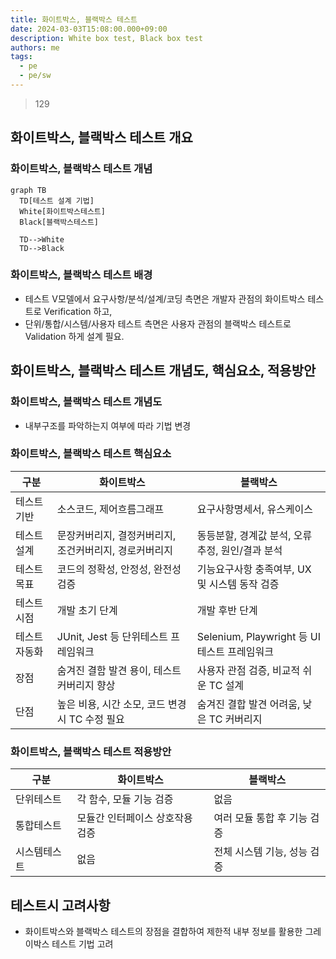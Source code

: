 ```yaml
---
title: 화이트박스, 블랙박스 테스트
date: 2024-03-03T15:08:00.000+09:00
description: White box test, Black box test
authors: me
tags:
  - pe
  - pe/sw
---
```


> 129

## 화이트박스, 블랙박스 테스트 개요

### 화이트박스, 블랙박스 테스트 개념

```mermaid
graph TB
  TD[테스트 설계 기법]
  White[화이트박스테스트]
  Black[블랙박스테스트]

  TD-->White
  TD-->Black
```

### 화이트박스, 블랙박스 테스트 배경

- 테스트 V모델에서 요구사항/분석/설계/코딩 측면은 개발자 관점의 화이트박스 테스트로 Verification 하고,
- 단위/통합/시스템/사용자 테스트 측면은 사용자 관점의 블랙박스 테스트로 Validation 하게 설계 필요.

## 화이트박스, 블랙박스 테스트 개념도, 핵심요소, 적용방안

### 화이트박스, 블랙박스 테스트 개념도

- 내부구조를 파악하는지 여부에 따라 기법 변경

### 화이트박스, 블랙박스 테스트 핵심요소

| 구분 | 화이트박스 | 블랙박스 |
| --- | --- | --- |
| 테스트기반 | 소스코드, 제어흐름그래프 | 요구사항명세서, 유스케이스 |
| 테스트설계 | 문장커버리지, 결정커버리지, 조건커버리지, 경로커버리지 | 동등분할, 경계값 분석, 오류추정, 원인/결과 분석 |
| 테스트목표 | 코드의 정확성, 안정성, 완전성 검증 | 기능요구사항 충족여부, UX 및 시스템 동작 검증 |
| 테스트시점 | 개발 초기 단계 | 개발 후반 단계 |
| 테스트자동화 | JUnit, Jest 등 단위테스트 프레임워크 | Selenium, Playwright 등 UI테스트 프레임워크 |
| 장점 | 숨겨진 결함 발견 용이, 테스트 커버리지 향상 | 사용자 관점 검증, 비교적 쉬운 TC 설계 |
| 단점 | 높은 비용, 시간 소모, 코드 변경시 TC 수정 필요 | 숨겨진 결합 발견 어려움, 낮은 TC 커버리지 |

### 화이트박스, 블랙박스 테스트 적용방안

| 구분 | 화이트박스 | 블랙박스 |
| --- | --- | --- |
| 단위테스트 | 각 함수, 모듈 기능 검증 | 없음 |
| 통합테스트 | 모듈간 인터페이스 상호작용 검증   | 여러 모듈 통합 후 기능 검증 |
| 시스템테스트 | 없음 | 전체 시스템 기능, 성능 검증 |

## 테스트시 고려사항

- 화이트박스와 블랙박스 테스트의 장점을 결합하여 제한적 내부 정보를 활용한 그레이박스 테스트 기법 고려
